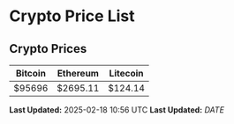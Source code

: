 # Crypto Price List

## Crypto Prices
| Bitcoin | Ethereum | Litecoin |
| ------- | -------- | -------- |
| $95696 | $2695.11 | $124.14 |
**Last Updated:** 2025-02-18 10:56 UTC
**Last Updated:** $DATE$
